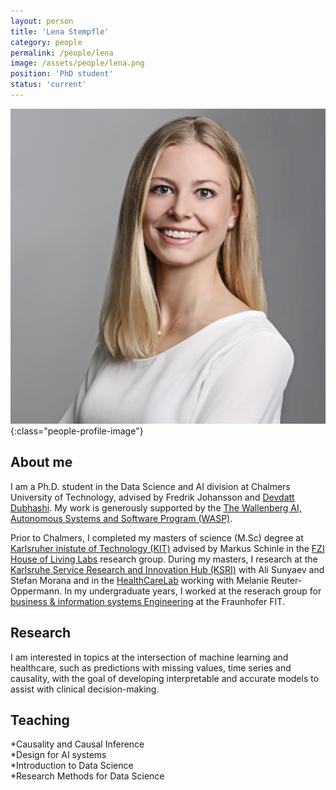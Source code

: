 ```yaml
---
layout: person
title: 'Lena Stempfle'
category: people
permalink: /people/lena
image: /assets/people/lena.png
position: 'PhD student'
status: 'current'
---
```


![Lena](/assets/people/lena.png){:class="people-profile-image"}

## About me
I am a Ph.D. student in the Data Science and AI division at Chalmers University of Technology, advised by Fredrik Johansson and [Devdatt Dubhashi](https://sites.google.com/view/devdattdubhashi/home). My work is generously supported by the [The Wallenberg AI, Autonomous Systems and Software Program (WASP)](https://wasp-sweden.org). 

Prior to Chalmers, I completed my masters of science (M.Sc) degree at [Karlsruher inistute of Technology (KIT)](https://www.kit.edu/english/) advised by Markus Schinle in the [FZI House of Living Labs](https://www.fzi.de/en/fzi-house-of-living-labs/) research group. During my masters, I research at the [Karlsruhe Service Research and Innovation Hub (KSRI)](https://www.ksri.kit.edu) with Ali Sunyaev and Stefan Morana and in the [HealthCareLab](https://healthcarelab.ksri.kit.edu) working with Melanie Reuter-Oppermann. In my undergraduate years, I worked at the reserach group for [business & information systems Engineering](https://www.fim-rc.de/en/) at the Fraunhofer FIT. 


## Research 

I am interested in topics at the intersection of machine learning and healthcare, such as predictions with missing values, time series and causality, 
with the goal of developing interpretable and accurate models to assist with clinical decision-making.

## Teaching 

*Causality and Causal Inference  
*Design for AI systems  
*Introduction to Data Science  
*Research Methods for Data Science  
